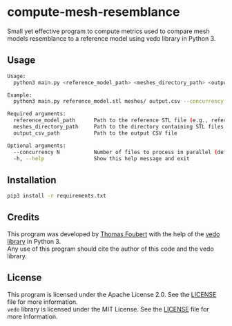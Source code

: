 # compute-mesh-resemblance
Small yet effective program to compute metrics used to compare mesh models resemblance to a reference model using vedo library in Python 3.  

## Usage
```bash
Usage:
  python3 main.py <reference_model_path> <meshes_directory_path> <output_csv_path> [--concurrency N]

Example:
  python3 main.py reference_model.stl meshes/ output.csv --concurrency 4

Required arguments:
  reference_model_path      Path to the reference STL file (e.g., reference_model.stl)
  meshes_directory_path     Path to the directory containing STL files to process
  output_csv_path           Path to the output CSV file

Optional arguments:
  --concurrency N           Number of files to process in parallel (default = 1)
  -h, --help                Show this help message and exit
```

## Installation
```bash
pip3 install -r requirements.txt
```

## Credits
This program was developed by [Thomas Foubert](https://github.com/equals215) with the help of the [vedo library](https://vedo.embl.es/) in Python 3.  
Any use of this program should cite the author of this code and the vedo library.

## License
This program is licensed under the Apache License 2.0. See the [LICENSE](LICENSE) file for more information.  
`vedo` library is licensed under the MIT License. See the [LICENSE](https://github.com/marcomusy/vedo/blob/master/LICENSE) file for more information.
